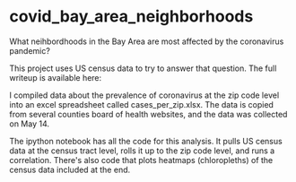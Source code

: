 # covid_bay_area_neighborhoods

What neihbordhoods in the Bay Area are most affected by the coronavirus pandemic?

This project uses US census data to try to answer that question.  The full writeup is available here:

I compiled data about the prevalence of coronavirus at the zip code level into an excel spreadsheet called cases_per_zip.xlsx.
The data is copied from several counties board of health websites, and the data was collected on May 14.

The ipython notebook has all the code for this analysis.  It pulls US census data at the census tract level, 
rolls it up to the zip code level, and runs a correlation.  There's also code that plots heatmaps (chloropleths)
of the census data included at the end.
